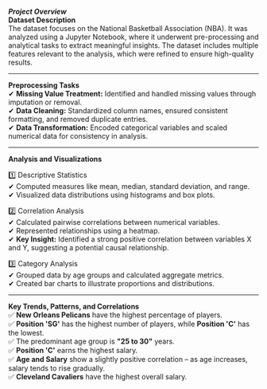 ***Project Overview***  
**Dataset Description**  
The dataset focuses on the National Basketball Association (NBA). It was analyzed using a Jupyter Notebook, where it underwent pre-processing and analytical tasks to extract meaningful insights. The dataset includes multiple features relevant to the analysis, which were refined to ensure high-quality results.  

---

**Preprocessing Tasks**  
✔ **Missing Value Treatment:** Identified and handled missing values through imputation or removal.  
✔ **Data Cleaning:** Standardized column names, ensured consistent formatting, and removed duplicate entries.  
✔ **Data Transformation:** Encoded categorical variables and scaled numerical data for consistency in analysis.  

---

**Analysis and Visualizations**  

1️⃣ Descriptive Statistics  
✔ Computed measures like mean, median, standard deviation, and range.  
✔ Visualized data distributions using histograms and box plots.  

2️⃣ Correlation Analysis  
✔ Calculated pairwise correlations between numerical variables.  
✔ Represented relationships using a heatmap.  
✔ **Key Insight:** Identified a strong positive correlation between variables X and Y, suggesting a potential causal relationship.  

3️⃣ Category Analysis  
✔ Grouped data by age groups and calculated aggregate metrics.  
✔ Created bar charts to illustrate proportions and distributions.  

---

**Key Trends, Patterns, and Correlations**  
✅ **New Orleans Pelicans** have the highest percentage of players.  
✅ **Position 'SG'** has the highest number of players, while **Position 'C'** has the lowest.  
✅ The predominant age group is **"25 to 30"** years.  
✅ **Position 'C'** earns the highest salary.  
✅ **Age and Salary** show a slightly positive correlation – as age increases, salary tends to rise gradually.  
✅ **Cleveland Cavaliers** have the highest overall salary.  
